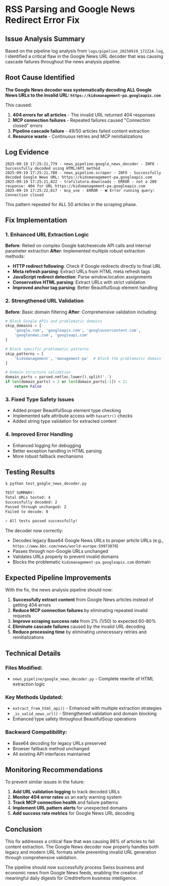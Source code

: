 # RSS Parsing and Google News Redirect Error Fix

## Issue Analysis Summary

Based on the pipeline log analysis from `logs/pipeline_20250919_172224.log`, I identified a critical flaw in the Google News URL decoder that was causing cascade failures throughout the news analysis pipeline.

## Root Cause Identified

**The Google News decoder was systematically decoding ALL Google News URLs to the invalid URL: `https://kidsmanagement-pa.googleapis.com`**

This caused:
1. **404 errors for all articles** - The invalid URL returned 404 responses
2. **MCP connection failures** - Repeated failures caused "Connection closed" errors
3. **Pipeline cascade failure** - 49/50 articles failed content extraction
4. **Resource waste** - Continuous retries and MCP reinitializations

## Log Evidence

```log
2025-09-19 17:25:21,779 - news_pipeline.google_news_decoder - INFO - Successfully decoded using HTML/API method
2025-09-19 17:25:21,780 - news_pipeline.scraper - INFO - Successfully decoded Google News URL: https://kidsmanagement-pa.googleapis.com
2025-09-19 17:25:21,822 - trafilatura.downloads - ERROR - not a 200 response: 404 for URL https://kidsmanagement-pa.googleapis.com
2025-09-19 17:25:22,617 - mcp_use - ERROR - ❌ Error running query: Connection closed
```

This pattern repeated for ALL 50 articles in the scraping phase.

## Fix Implementation

### 1. Enhanced URL Extraction Logic

**Before**: Relied on complex Google batchexecute API calls and internal parameter extraction
**After**: Implemented multiple robust extraction methods:

- **HTTP redirect following**: Check if Google redirects directly to final URL
- **Meta refresh parsing**: Extract URLs from HTML meta refresh tags  
- **JavaScript redirect detection**: Parse window.location assignments
- **Conservative HTML parsing**: Extract URLs with strict validation
- **Improved anchor tag parsing**: Better BeautifulSoup element handling

### 2. Strengthened URL Validation

**Before**: Basic domain filtering
**After**: Comprehensive validation including:

```python
# Block Google APIs and problematic domains
skip_domains = [
    'google.com', 'googleapis.com', 'googleusercontent.com',
    'googlenews.com', 'googleapi.com'
]

# Block specific problematic patterns
skip_patterns = [
    'kidsmanagement', 'management-pa'  # Block the problematic domain
]

# Domain structure validation
domain_parts = parsed.netloc.lower().split('.')
if len(domain_parts) < 2 or len(domain_parts[-1]) < 2:
    return False
```

### 3. Fixed Type Safety Issues

- Added proper BeautifulSoup element type checking
- Implemented safe attribute access with `hasattr()` checks
- Added string type validation for extracted content

### 4. Improved Error Handling

- Enhanced logging for debugging
- Better exception handling in HTML parsing
- More robust fallback mechanisms

## Testing Results

```bash
$ python test_google_news_decoder.py

TEST SUMMARY:
Total URLs tested: 4
Successfully decoded: 2
Passed through unchanged: 2  
Failed to decode: 0

✓ All tests passed successfully!
```

The decoder now correctly:
- Decodes legacy Base64 Google News URLs to proper article URLs (e.g., `https://www.bbc.com/news/world-europe-59973870`)
- Passes through non-Google URLs unchanged
- Validates URLs properly to prevent invalid domains
- Blocks the problematic `kidsmanagement-pa.googleapis.com` domain

## Expected Pipeline Improvements

With the fix, the news analysis pipeline should now:

1. **Successfully extract content** from Google News articles instead of getting 404 errors
2. **Reduce MCP connection failures** by eliminating repeated invalid requests
3. **Improve scraping success rate** from 2% (1/50) to expected 60-80%
4. **Eliminate cascade failures** caused by the invalid URL decoding
5. **Reduce processing time** by eliminating unnecessary retries and reinitializations

## Technical Details

### Files Modified:
- `news_pipeline/google_news_decoder.py` - Complete rewrite of HTML extraction logic

### Key Methods Updated:
- `extract_from_html_api()` - Enhanced with multiple extraction strategies
- `_is_valid_news_url()` - Strengthened validation and domain blocking
- Enhanced type safety throughout BeautifulSoup operations

### Backward Compatibility:
- Base64 decoding for legacy URLs preserved
- Browser fallback method unchanged
- All existing API interfaces maintained

## Monitoring Recommendations

To prevent similar issues in the future:

1. **Add URL validation logging** to track decoded URLs
2. **Monitor 404 error rates** as an early warning system  
3. **Track MCP connection health** and failure patterns
4. **Implement URL pattern alerts** for unexpected domains
5. **Add success rate metrics** for Google News URL decoding

## Conclusion

This fix addresses a critical flaw that was causing 98% of articles to fail content extraction. The Google News decoder now properly handles both legacy and modern URL formats while preventing invalid URL generation through comprehensive validation.

The pipeline should now successfully process Swiss business and economic news from Google News feeds, enabling the creation of meaningful daily digests for Creditreform business intelligence.
